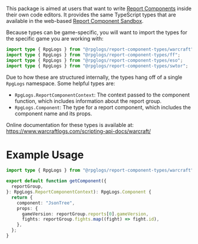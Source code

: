 This package is aimed at users that want to write [Report Components](https://www.archon.gg/wow/articles/help/what-are-report-components) inside their own code editors.
It provides the same TypeScript types that are available in the web-based [Report Component Sandbox](https://www.archon.gg/wow/articles/help/report-components-the-sandbox).

Because types can be game-specific, you will want to import the types for the specific game you are working with:
```ts
import type { RpgLogs } from "@rpglogs/report-component-types/warcraft";
import type { RpgLogs } from "@rpglogs/report-component-types/ff";
import type { RpgLogs } from "@rpglogs/report-component-types/eso";
import type { RpgLogs } from "@rpglogs/report-component-types/swtor";
```

Due to how these are structured internally, the types hang off of a single `RpgLogs` namespace. Some helpful types are:
- `RpgLogs.ReportComponentContext`: The context passed to the component function, which includes information about the report group.
- `RpgLogs.Component`: The type for a report component, which includes the component name and its props.

Online documentation for these types is available at: https://www.warcraftlogs.com/scripting-api-docs/warcraft/

# Example Usage

```ts
import type { RpgLogs } from "@rpglogs/report-component-types/warcraft";

export default function getComponent({
  reportGroup,
}: RpgLogs.ReportComponentContext): RpgLogs.Component {
  return {
    component: "JsonTree",
    props: {
      gameVersion: reportGroup.reports[0].gameVersion,
      fights: reportGroup.fights.map((fight) => fight.id),
    },
  };
}

```
